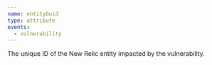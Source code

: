 ```yaml
---
name: entityGuid
type: attribute
events:
  - vulnerability
---
```


The unique ID of the New Relic entity impacted by the vulnerability.
